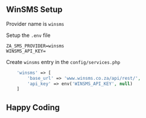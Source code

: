 ## WinSMS Setup

Provider name is ```winsms```


Setup the ```.env``` file
```.env
ZA_SMS_PROVIDER=winsms
WINSMS_API_KEY=
```

Create ```winsms``` entry in the ```config/services.php```
```php
    'winsms' => [
        'base_url' => 'www.winsms.co.za/api/rest/',
        'api_key' => env('WINSMS_API_KEY', null)
    ]
```

## Happy Coding
